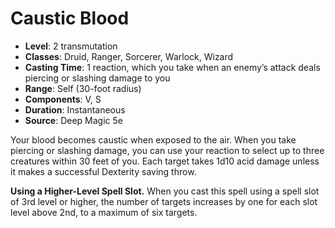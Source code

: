 # Caustic Blood

- **Level**: 2 transmutation
- **Classes**: Druid, Ranger, Sorcerer, Warlock, Wizard
- **Casting Time**: 1 reaction, which you take when an enemy’s attack deals piercing or slashing damage to you
- **Range**: Self (30-foot radius)
- **Components**: V, S
- **Duration**: Instantaneous
- **Source**: Deep Magic 5e

Your blood becomes caustic when exposed to the air. When you take piercing or slashing damage, you can use your reaction to select up to three creatures within 30 feet of you. Each target takes 1d10 acid damage unless it makes a successful Dexterity saving throw.

**Using a Higher-Level Spell Slot.** When you cast this spell using a spell slot of 3rd level or higher, the number of targets increases by one for each slot level above 2nd, to a maximum of six targets.
